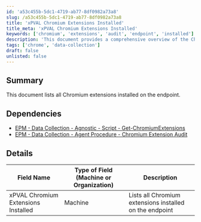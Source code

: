 ```yaml
---
id: 'a53c455b-5dc1-4719-ab77-8df0982a73a8'
slug: /a53c455b-5dc1-4719-ab77-8df0982a73a8
title: 'xPVAL Chromium Extensions Installed'
title_meta: 'xPVAL Chromium Extensions Installed'
keywords: ['chromium', 'extensions', 'audit', 'endpoint', 'installed']
description: 'This document provides a comprehensive overview of the Chromium extensions installed on the endpoint. It includes dependencies for data collection and an audit procedure to ensure all extensions are accounted for.'
tags: ['chrome', 'data-collection']
draft: false
unlisted: false
---
```


## Summary

This document lists all Chromium extensions installed on the endpoint.

## Dependencies

- [EPM - Data Collection - Agnostic - Script - Get-ChromiumExtensions](/docs/8828a709-4424-48f9-a5bf-dfc81a40bb97)
- [EPM - Data Collection - Agent Procedure - Chromium Extension Audit](/docs/7981530c-3eaa-4030-8382-4f4d812f3d01)

## Details

| Field Name                           | Type of Field (Machine or Organization) | Description                                   |
|--------------------------------------|-----------------------------------------|-----------------------------------------------|
| xPVAL Chromium Extensions Installed   | Machine                                 | Lists all Chromium extensions installed on the endpoint |
